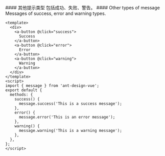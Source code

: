 <cn>
#### 其他提示类型
包括成功、失败、警告。
</cn>

<us>
#### Other types of message
Messages of success, error and warning types.
</us>

```vue
<template>
  <div>
    <a-button @click="success">
      Success
    </a-button>
    <a-button @click="error">
      Error
    </a-button>
    <a-button @click="warning">
      Warning
    </a-button>
  </div>
</template>
<script>
import { message } from 'ant-design-vue';
export default {
  methods: {
    success() {
      message.success('This is a success message');
    },
    error() {
      message.error('This is an error message');
    },
    warning() {
      message.warning('This is a warning message');
    },
  },
};
</script>
```
